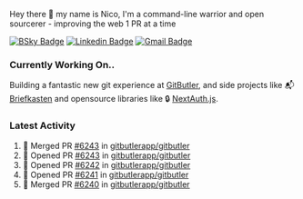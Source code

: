 
Hey there 👋 my name is Nico, I'm a command-line warrior and open sourcerer - improving the web 1 PR at a time

[![BSky Badge](https://img.shields.io/badge/-%20%40ndo.dev%20-%200285FF?style=flat-square&logo=bluesky&color=%23161e27)](https://bsky.app/profile/ndo.dev) [![Linkedin Badge](https://img.shields.io/badge/-ndom91-blue?style=flat-square&logo=Linkedin&logoColor=white&link=https://www.linkedin.com/in/ndom91/)](https://www.linkedin.com/in/ndom91/) [![Gmail Badge](https://img.shields.io/badge/-yo@ndo.dev-c14438?style=flat-square&logo=mail.ru&logoColor=white&link=mailto:yo@ndo.dev)](mailto:yo@ndo.dev)

### Currently Working On..

Building a fantastic new git experience at [GitButler](https://github.com/gitbutlerapp), and side projects like 📬 [Briefkasten](https://briefkastenhq.com) and opensource libraries like 🔒 [NextAuth.js](https://github.com/nextauthjs/next-auth).

<!--START_SECTION_PROFILE_VIEWS:readme-info-->
<!--END_SECTION_PROFILE_VIEWS:readme-info-->

<!--START_SECTION_DAILY_COMMIT:readme-info-->
<!--END_SECTION_DAILY_COMMIT:readme-info-->

<!--START_SECTION_WEEKLY_COMMIT:readme-info-->
<!--END_SECTION_WEEKLY_COMMIT:readme-info-->

### Latest Activity

<!--START_SECTION:activity-->
1. 🎉 Merged PR [#6243](https://github.com/gitbutlerapp/gitbutler/pull/6243) in [gitbutlerapp/gitbutler](https://github.com/gitbutlerapp/gitbutler)
2. 💪 Opened PR [#6243](https://github.com/gitbutlerapp/gitbutler/pull/6243) in [gitbutlerapp/gitbutler](https://github.com/gitbutlerapp/gitbutler)
3. 💪 Opened PR [#6242](https://github.com/gitbutlerapp/gitbutler/pull/6242) in [gitbutlerapp/gitbutler](https://github.com/gitbutlerapp/gitbutler)
4. 💪 Opened PR [#6241](https://github.com/gitbutlerapp/gitbutler/pull/6241) in [gitbutlerapp/gitbutler](https://github.com/gitbutlerapp/gitbutler)
5. 🎉 Merged PR [#6240](https://github.com/gitbutlerapp/gitbutler/pull/6240) in [gitbutlerapp/gitbutler](https://github.com/gitbutlerapp/gitbutler)
<!--END_SECTION:activity-->
